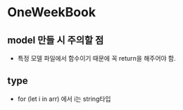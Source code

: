 # OneWeekBook

## model 만들 시 주의할 점

- 특정 모델 파일에서 함수이기 때문에 꼭 return을 해주어야 함.

## type

- for (let i in arr) 에서 i는 string타입
